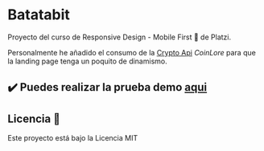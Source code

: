 # Batatabit
Proyecto del curso de Responsive Design - Mobile First 📱 de Platzi.

Personalmente he añadido el consumo de la [Crypto Api](https://www.coinlore.com/es/cryptocurrency-data-api) *CoinLore* para que la landing page tenga un poquito de dinamismo.

## ✔️ Puedes realizar la prueba demo [aqui](https://getial.github.io/Batatabit/)

## Licencia 📄

Este proyecto está bajo la Licencia MIT
